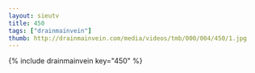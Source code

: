 ```yaml
--- 
layout: sieutv
title: 450
tags: ["drainmainvein"]
thumb: http://drainmainvein.com/media/videos/tmb/000/004/450/1.jpg
---
```

{% include drainmainvein key="450" %} 
